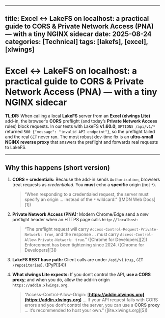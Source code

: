 
---
title: Excel ↔ LakeFS on localhost: a practical guide to CORS & Private Network Access (PNA) — with a tiny NGINX sidecar
date: 2025-08-24
categories: [Technical]
tags: [lakefs], [excel], [xlwings]
---

# Excel ↔ LakeFS on localhost: a practical guide to CORS & Private Network Access (PNA) — with a tiny NGINX sidecar

**TL;DR:** When calling a local **LakeFS** server from an **Excel (xlwings Lite)** add-in, the browser’s **CORS** preflight (and today’s **Private Network Access** rules) block requests. In our tests with LakeFS **v1.60.0**, `OPTIONS /api/v1/*` returned `500 {"message": "invalid API endpoint"}`, so the preflight failed and the real `GET` never ran. The most robust dev-time fix is an **ultra-small NGINX reverse proxy** that answers the preflight and forwards real requests to LakeFS.

---

## Why this happens (short version)

1. **CORS + credentials:** Because the add-in sends `Authorization`, browsers treat requests as *credentialed*. You **must** echo a **specific** origin (not `*`).

   > “When responding to a credentialed request, the server must specify an origin … instead of the `*` wildcard.” ([MDN Web Docs][1])

2. **Private Network Access (PNA):** Modern Chrome/Edge send a *new* preflight header when an HTTPS page calls `http://localhost`:

   > “The preflight request will carry `Access-Control-Request-Private-Network: true`, and the response … must carry `Access-Control-Allow-Private-Network: true`.” ([Chrome for Developers][2])
   > Enforcement has been tightening since 2024. ([Chrome for Developers][3])

3. **LakeFS REST base path:** Client calls are under `/api/v1` (e.g., `GET /repositories`). ([PyPI][4])

4. **What xlwings Lite expects:** If you don’t control the API, **use a CORS proxy**; and when you do, allow the add-in origin `https://addin.xlwings.org`.

   > “Access-Control-Allow-Origin: **[https://addin.xlwings.org](https://addin.xlwings.org)** … If your API request fails with CORS errors and you don’t control the server, you can use a **CORS proxy** … it’s recommended to host your own.” ([lite.xlwings.org][5])







